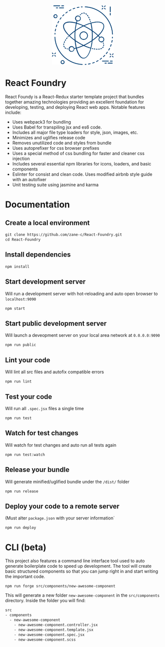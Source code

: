 <p align="center">
  <img src="favicon.png" width="200px" alt="" />
</p>

# React Foundry

React Foundy is a React-Redux starter template project that bundles together amazing
technologies providing an excellent foundation for developing, testing, and deploying
React web apps. Notable features include:
- Uses webpack3 for bundling
- Uses Babel for transpiling jsx and es6 code. 
- Includes all major file type loaders for style, json, images, etc. 
- Minimizes and uglifies release code
- Removes unutilized code and styles from bundle
- Uses autoprefixer for css browser prefixes
- Uses a special method of css bundling for faster and cleaner css injection
- Includes several essential npm libraries for icons, loaders, and basic components
- Eslinter for consist and clean code. Uses modified airbnb style guide with an autofixer
- Unit testing suite using jasmine and karma

# Documentation

## Create a local environment
```
git clone https://github.com/zane-c/React-Foundry.git
cd React-Foundry
```

## Install dependencies
```
npm install
```

## Start development server
Will run a development server with hot-reloading and auto open browser to `localhost:9090`
```
npm start
```

## Start public development server
Will launch a deveopment server on your local area network at `0.0.0.0:9090`
```
npm run public
```

## Lint your code 
Will lint all src files and autofix compatible errors
```
npm run lint
```

## Test your code
Will run all `.spec.jsx` files a single time
```
npm run test
```

## Watch for test changes
Will watch for test changes and auto run all tests again
```
npm run test:watch
```

## Release your bundle
Will generate minified/uglified bundle under the `/dist/` folder
```
npm run release
```

## Deploy your code to a remote server
(Must alter `package.json` with your server information`
```
npm run deploy
```


# CLI (beta)

This project also features a command line interface tool used to auto generate boilerplate code to speed up development.
The tool will create basic structured components so that you can jump right in and start writing the important code.

```
npm run forge src/components/new-awesome-component
```
This will generate a new folder `new-awesome-component` in the `src/components` directory. Inside the folder you will find:
```
src
- components
  - new-awesome-component
    - new-awesome-component.controller.jsx
    - new-awesome-component.template.jsx
    - new-awesome-component.spec.jsx
    - new-awesome-component.scss
```


